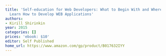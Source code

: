 ```yaml
---
title: 'Self-education for Web Developers: What to Begin With and Where to Move to
  Learn How to Develop WEB Applications'
authors:
- Kirill Shirinkin
year: 2015
categories: []
prices: 'ebook: $10'
editor: Self Published
home_url: https://www.amazon.com/gp/product/B017632IYY
---
```

